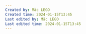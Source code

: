 ```yaml
---
Created by: Mäc LEGO
Created time: 2024-01-15T13:45
Last edited by: Mäc LEGO
Last edited time: 2024-01-15T13:45
---
```

